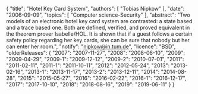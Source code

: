 {
    "title": "Hotel Key Card System",
    "authors": [
        "Tobias Nipkow"
    ],
    "date": "2006-09-09",
    "topics": [
        "Computer science-Security"
    ],
    "abstract": "Two models of an electronic hotel key card system are contrasted: a state based and a trace based one. Both are defined, verified, and proved equivalent in the theorem prover Isabelle/HOL. It is shown that if a guest follows a certain safety policy regarding her key cards, she can be sure that nobody but her can enter her room.",
    "notify": "nipkow@in.tum.de",
    "licence": "BSD",
    "olderReleases": {
        "2007": "2007-11-27",
        "2008": "2008-06-10",
        "2009": "2009-04-29",
        "2009-1": "2009-12-12",
        "2009-2": "2010-07-01",
        "2011": "2011-02-11",
        "2011-1": "2011-10-11",
        "2012": "2012-05-24",
        "2013": "2013-02-16",
        "2013-1": "2013-11-17",
        "2013-2": "2013-12-11",
        "2014": "2014-08-28",
        "2015": "2015-05-27",
        "2016": "2016-02-22",
        "2016-1": "2016-12-17",
        "2017": "2017-10-10",
        "2018": "2018-08-16",
        "2019": "2019-06-11"
    }
}